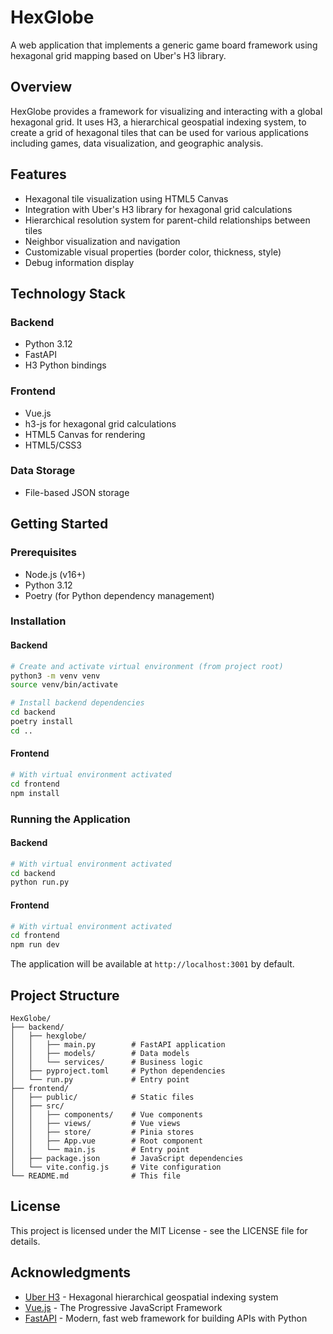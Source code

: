 # HexGlobe

A web application that implements a generic game board framework using hexagonal grid mapping based on Uber's H3 library.

## Overview

HexGlobe provides a framework for visualizing and interacting with a global hexagonal grid. It uses H3, a hierarchical geospatial indexing system, to create a grid of hexagonal tiles that can be used for various applications including games, data visualization, and geographic analysis.

## Features

- Hexagonal tile visualization using HTML5 Canvas
- Integration with Uber's H3 library for hexagonal grid calculations
- Hierarchical resolution system for parent-child relationships between tiles
- Neighbor visualization and navigation
- Customizable visual properties (border color, thickness, style)
- Debug information display

## Technology Stack

### Backend
- Python 3.12
- FastAPI
- H3 Python bindings

### Frontend
- Vue.js
- h3-js for hexagonal grid calculations
- HTML5 Canvas for rendering
- HTML5/CSS3

### Data Storage
- File-based JSON storage

## Getting Started

### Prerequisites

- Node.js (v16+)
- Python 3.12
- Poetry (for Python dependency management)

### Installation

#### Backend

```bash
# Create and activate virtual environment (from project root)
python3 -m venv venv
source venv/bin/activate

# Install backend dependencies
cd backend
poetry install
cd ..
```

#### Frontend

```bash
# With virtual environment activated
cd frontend
npm install
```

### Running the Application

#### Backend

```bash
# With virtual environment activated
cd backend
python run.py
```

#### Frontend

```bash
# With virtual environment activated
cd frontend
npm run dev
```

The application will be available at `http://localhost:3001` by default.

## Project Structure

```
HexGlobe/
├── backend/
│   ├── hexglobe/
│   │   ├── main.py        # FastAPI application
│   │   ├── models/        # Data models
│   │   └── services/      # Business logic
│   ├── pyproject.toml     # Python dependencies
│   └── run.py             # Entry point
├── frontend/
│   ├── public/            # Static files
│   ├── src/
│   │   ├── components/    # Vue components
│   │   ├── views/         # Vue views
│   │   ├── store/         # Pinia stores
│   │   ├── App.vue        # Root component
│   │   └── main.js        # Entry point
│   ├── package.json       # JavaScript dependencies
│   └── vite.config.js     # Vite configuration
└── README.md              # This file
```

## License

This project is licensed under the MIT License - see the LICENSE file for details.

## Acknowledgments

- [Uber H3](https://github.com/uber/h3) - Hexagonal hierarchical geospatial indexing system
- [Vue.js](https://vuejs.org/) - The Progressive JavaScript Framework
- [FastAPI](https://fastapi.tiangolo.com/) - Modern, fast web framework for building APIs with Python

